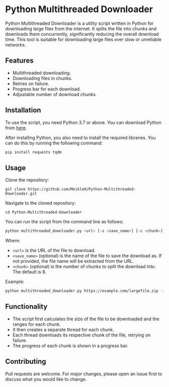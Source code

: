 # Python Multithreaded Downloader

Python Multithreaded Downloader is a utility script written in Python for downloading large files from the internet. It splits the file into chunks and downloads them concurrently, significantly reducing the overall download time. This tool is suitable for downloading large files over slow or unreliable networks.

## Features

- Multithreaded downloading.
- Downloading files in chunks.
- Retries on failure.
- Progress bar for each download.
- Adjustable number of download chunks.

## Installation

To use the script, you need Python 3.7 or above. You can download Python from [here](https://www.python.org/downloads/).

After installing Python, you also need to install the required libraries. You can do this by running the following command:

```bash
pip install requests tqdm
```

## Usage

Clone the repository:

```
git clone https://github.com/MeikleH/Python-Multithreaded-Downloader.git
```

Navigate to the cloned repository:

```
cd Python-Multithreaded-Downloader
```

You can run the script from the command line as follows:

```bash
python multithreaded_downloader.py <url> [-s <save_name>] [-c <chunk>]
```

Where:
- `<url>` is the URL of the file to download.
- `<save_name>` (optional) is the name of the file to save the download as. If not provided, the file name will be extracted from the URL.
- `<chunk>` (optional) is the number of chunks to split the download into. The default is 8.

Example:

```bash
python multithreaded_downloader.py https://example.com/largefile.zip -s downloaded_file.zip -c 10
```

## Functionality

- The script first calculates the size of the file to be downloaded and the ranges for each chunk.
- It then creates a separate thread for each chunk.
- Each thread downloads its respective chunk of the file, retrying on failure.
- The progress of each chunk is shown in a progress bar.

## Contributing

Pull requests are welcome. For major changes, please open an issue first to discuss what you would like to change.
